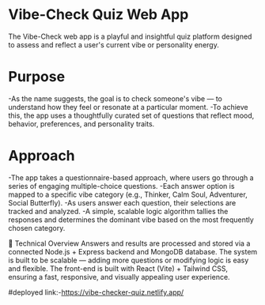 # Vibe-Check Quiz Web App
The Vibe-Check web app is a playful and insightful quiz platform designed to assess and reflect a user's current vibe or personality energy.

# Purpose
   -As the name suggests, the goal is to check someone's vibe — to understand how they feel or resonate at a particular moment.
   -To achieve this, the app uses a thoughtfully curated set of questions that reflect mood, behavior, preferences, and personality traits.

# Approach
   -The app takes a questionnaire-based approach, where users go through a series of engaging multiple-choice questions.
   -Each answer option is mapped to a specific vibe category (e.g., Thinker, Calm Soul, Adventurer, Social Butterfly).
   -As users answer each question, their selections are tracked and analyzed.
   -A simple, scalable logic algorithm tallies the responses and determines the dominant vibe based on the most frequently chosen category.

🔧 Technical Overview
     Answers and results are processed and stored via a connected Node.js + Express backend and MongoDB database.
     The system is built to be scalable — adding more questions or modifying logic is easy and flexible.
     The front-end is built with React (Vite) + Tailwind CSS, ensuring a fast, responsive, and visually appealing user experience.

  #deployed link:-https://vibe-checker-quiz.netlify.app/
